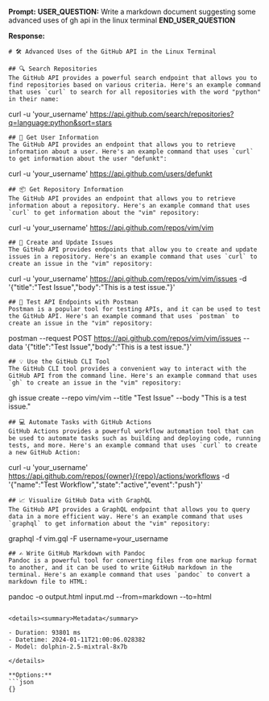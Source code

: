 **Prompt:**
**USER_QUESTION:**
Write a markdown document suggesting some advanced uses of gh api in the linux terminal
**END_USER_QUESTION**


**Response:**

```
# 🛠️ Advanced Uses of the GitHub API in the Linux Terminal

## 🔍 Search Repositories
The GitHub API provides a powerful search endpoint that allows you to find repositories based on various criteria. Here's an example command that uses `curl` to search for all repositories with the word "python" in their name:
```
curl -u 'your_username' https://api.github.com/search/repositories?q=language:python&sort=stars
```
## 👥 Get User Information
The GitHub API provides an endpoint that allows you to retrieve information about a user. Here's an example command that uses `curl` to get information about the user "defunkt":
```
curl -u 'your_username' https://api.github.com/users/defunkt
```
## 📦 Get Repository Information
The GitHub API provides an endpoint that allows you to retrieve information about a repository. Here's an example command that uses `curl` to get information about the "vim" repository:
```
curl -u 'your_username' https://api.github.com/repos/vim/vim
```
## 🔧 Create and Update Issues
The GitHub API provides endpoints that allow you to create and update issues in a repository. Here's an example command that uses `curl` to create an issue in the "vim" repository:
```
curl -u 'your_username' https://api.github.com/repos/vim/vim/issues -d '{"title":"Test Issue","body":"This is a test issue."}'
```
## 🧪 Test API Endpoints with Postman
Postman is a popular tool for testing APIs, and it can be used to test the GitHub API. Here's an example command that uses `postman` to create an issue in the "vim" repository:
```
postman --request POST https://api.github.com/repos/vim/vim/issues --data '{"title":"Test Issue","body":"This is a test issue."}'
```
## 💡 Use the GitHub CLI Tool
The GitHub CLI tool provides a convenient way to interact with the GitHub API from the command line. Here's an example command that uses `gh` to create an issue in the "vim" repository:
```
gh issue create --repo vim/vim --title "Test Issue" --body "This is a test issue."
```
## 💻 Automate Tasks with GitHub Actions
GitHub Actions provides a powerful workflow automation tool that can be used to automate tasks such as building and deploying code, running tests, and more. Here's an example command that uses `curl` to create a new GitHub Action:
```
curl -u 'your_username' https://api.github.com/repos/{owner}/{repo}/actions/workflows -d '{"name":"Test Workflow","state":"active","event":"push"}'
```
## 📈 Visualize GitHub Data with GraphQL
The GitHub API provides a GraphQL endpoint that allows you to query data in a more efficient way. Here's an example command that uses `graphql` to get information about the "vim" repository:
```
graphql -f vim.gql -F username=your_username
```
## ✍️ Write GitHub Markdown with Pandoc
Pandoc is a powerful tool for converting files from one markup format to another, and it can be used to write GitHub markdown in the terminal. Here's an example command that uses `pandoc` to convert a markdown file to HTML:
```
pandoc -o output.html input.md --from=markdown --to=html
```

<details><summary>Metadata</summary>

- Duration: 93801 ms
- Datetime: 2024-01-11T21:00:06.028382
- Model: dolphin-2.5-mixtral-8x7b

</details>

**Options:**
```json
{}
```

